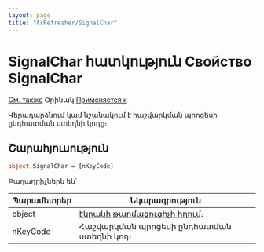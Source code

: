 ```yaml
---
layout: page
title: "AsRefresher/SignalChar"
---
```



# SignalChar հատկություն Свойство SignalChar

[См. также](../Functions/InterfaceManagment/CreateRefresher.html) Օրինակ [Применяется к](../AsRefresher.md)

Վերադարձնում կամ նշանակում է հաշվարկման պրոցեսի ընդհատման ստեղնի կոդը։


## Շարահյուսություն
``` vb
object.SignalChar = [nKeyCode]
```

Բաղադրիչներն են՝ 


| Պարամետրեր | Նկարագրություն |
|--|--|
| object | [էկրանի թարմացուցիչի հղում](../AsRefresher.md)։|
| nKeyCode | Հաշվարկման պրոցեսի ընդհատման ստեղնի կոդ։|

